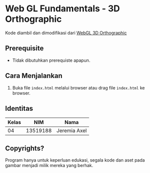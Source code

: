 # Web GL Fundamentals - 3D Orthographic
Kode diambil dan dimodifikasi dari [WebGL 3D Orthographic](https://webglfundamentals.org/webgl/lessons/webgl-3d-orthographic.html)
## Prerequisite
- Tidak dibutuhkan prerequiste apapun.
## Cara Menjalankan
1. Buka file `index.html` melalui browser atau drag file `index.html` ke browser.
## Identitas
| Kelas      | NIM      | Nama      |
| ----------- | ----------- | ----------- |
| 04      | 13519188       | Jeremia Axel       |
## Copyrights?
Program hanya untuk keperluan edukasi, segala kode dan aset pada gambar menjadi milik mereka yang berhak.
